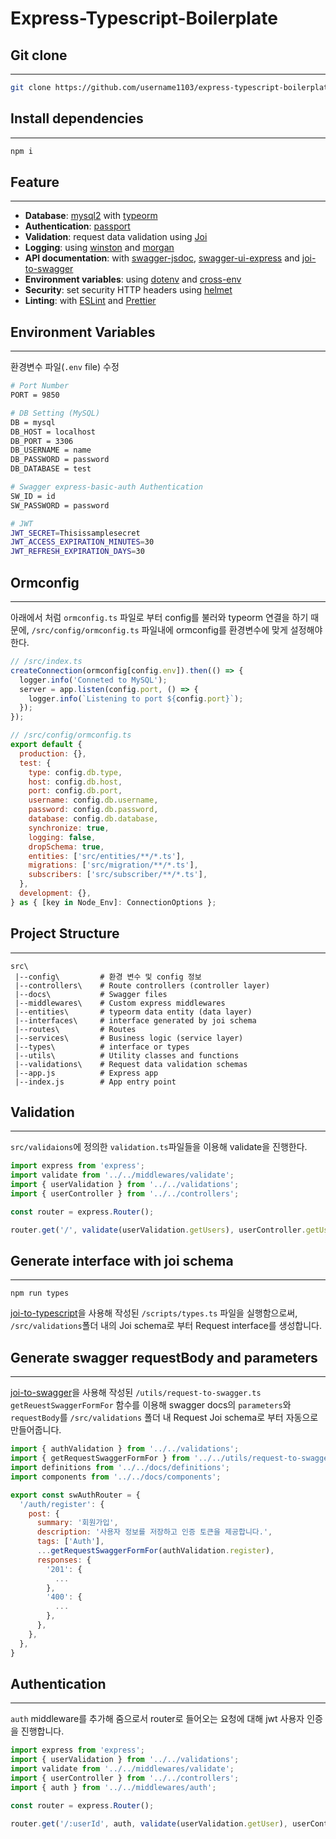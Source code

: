 # Express-Typescript-Boilerplate

## Git clone

---

```bash
git clone https://github.com/username1103/express-typescript-boilerplate.git
```

## Install dependencies

---

```bash
npm i
```

## Feature

---

- **Database**: [mysql2](https://github.com/sidorares/node-mysql2) with [typeorm](https://github.com/typeorm/typeorm)
- **Authentication**: [passport](http://www.passportjs.org)
- **Validation**: request data validation using [Joi](https://github.com/hapijs/joi)
- **Logging**: using [winston](https://github.com/winstonjs/winston) and [morgan](https://github.com/expressjs/morgan)
- **API documentation**: with [swagger-jsdoc](https://github.com/Surnet/swagger-jsdoc), [swagger-ui-express](https://github.com/scottie1984/swagger-ui-express) and [joi-to-swagger](https://github.com/Twipped/joi-to-swagger)
- **Environment variables**: using [dotenv](https://github.com/motdotla/dotenv) and [cross-env](https://github.com/kentcdodds/cross-env#readme)
- **Security**: set security HTTP headers using [helmet](https://helmetjs.github.io)
- **Linting**: with [ESLint](https://eslint.org) and [Prettier](https://prettier.io)

## Environment Variables

---

환경변수 파일(`.env` file) 수정

```bash
# Port Number
PORT = 9850

# DB Setting (MySQL)
DB = mysql
DB_HOST = localhost
DB_PORT = 3306
DB_USERNAME = name
DB_PASSWORD = password
DB_DATABASE = test

# Swagger express-basic-auth Authentication
SW_ID = id
SW_PASSWORD = password

# JWT
JWT_SECRET=Thisissamplesecret
JWT_ACCESS_EXPIRATION_MINUTES=30
JWT_REFRESH_EXPIRATION_DAYS=30
```

## Ormconfig

---

아래에서 처럼 `ormconfig.ts` 파일로 부터 config를 불러와 typeorm 연결을 하기 때문에, `/src/config/ormconfig.ts` 파일내에 ormconfig를 환경변수에 맞게 설정해야 한다.

```javascript
// /src/index.ts
createConnection(ormconfig[config.env]).then(() => {
  logger.info('Conneted to MySQL');
  server = app.listen(config.port, () => {
    logger.info(`Listening to port ${config.port}`);
  });
});
```

```javascript
// /src/config/ormconfig.ts
export default {
  production: {},
  test: {
    type: config.db.type,
    host: config.db.host,
    port: config.db.port,
    username: config.db.username,
    password: config.db.password,
    database: config.db.database,
    synchronize: true,
    logging: false,
    dropSchema: true,
    entities: ['src/entities/**/*.ts'],
    migrations: ['src/migration/**/*.ts'],
    subscribers: ['src/subscriber/**/*.ts'],
  },
  development: {},
} as { [key in Node_Env]: ConnectionOptions };
```

## Project Structure

---

```
src\
 |--config\         # 환경 변수 및 config 정보
 |--controllers\    # Route controllers (controller layer)
 |--docs\           # Swagger files
 |--middlewares\    # Custom express middlewares
 |--entities\       # typeorm data entity (data layer)
 |--interfaces\     # interface generated by joi schema
 |--routes\         # Routes
 |--services\       # Business logic (service layer)
 |--types\          # interface or types
 |--utils\          # Utility classes and functions
 |--validations\    # Request data validation schemas
 |--app.js          # Express app
 |--index.js        # App entry point
```

## Validation

---

`src/validaions`에 정의한 `validation.ts`파일들을 이용해 validate을 진행한다.

```javascript
import express from 'express';
import validate from '../../middlewares/validate';
import { userValidation } from '../../validations';
import { userController } from '../../controllers';

const router = express.Router();

router.get('/', validate(userValidation.getUsers), userController.getUsers);
```

## Generate interface with joi schema

---

```
npm run types
```

[joi-to-typescript](https://github.com/mrjono1/joi-to-typescript)을 사용해 작성된 `/scripts/types.ts` 파일을 실행함으로써, `/src/validations`폴더 내의 Joi schema로 부터 Request interface를 생성합니다.

## Generate swagger requestBody and parameters

---

[joi-to-swagger](https://github.com/Twipped/joi-to-swagger)을 사용해 작성된 `/utils/request-to-swagger.ts getReuestSwaggerFormFor` 함수를 이용해 swagger docs의 `parameters`와 `requestBody`를 `/src/validations` 폴더 내 Request Joi schema로 부터 자동으로 만들어줍니다.

```javascript
import { authValidation } from '../../validations';
import { getRequestSwaggerFormFor } from '../../utils/request-to-swagger';
import definitions from '../../docs/definitions';
import components from '../../docs/components';

export const swAuthRouter = {
  '/auth/register': {
    post: {
      summary: '회원가입',
      description: '사용자 정보를 저장하고 인증 토큰을 제공합니다.',
      tags: ['Auth'],
      ...getRequestSwaggerFormFor(authValidation.register),
      responses: {
        '201': {
          ...
        },
        '400': {
          ...
        },
      },
    },
  },
}
```

## Authentication

---

`auth` middleware를 추가해 줌으로서 router로 들어오는 요청에 대해 jwt 사용자 인증을 진행합니다.

```javascript
import express from 'express';
import { userValidation } from '../../validations';
import validate from '../../middlewares/validate';
import { userController } from '../../controllers';
import { auth } from '../../middlewares/auth';

const router = express.Router();

router.get('/:userId', auth, validate(userValidation.getUser), userController.getUser);
```
